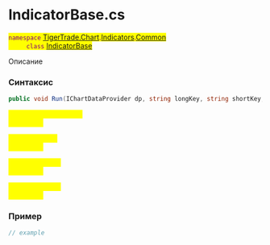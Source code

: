 
# IndicatorBase.cs
<mark style="color:purple;">`namespace` [TigerTrade.Chart](../../../../../TigerTrade.Chart.md).[Indicators](../../../../../TigerTrade.Chart/Indicators.md).[Common](../../../../../TigerTrade.Chart/Indicators/Common.md)  
&nbsp;&nbsp;&nbsp;&nbsp;&nbsp;&nbsp;&nbsp;&nbsp;&nbsp;`class` [IndicatorBase](../../IndicatorBase.cs.md)

Описание

### Синтаксис
```csharp
public void Run(IChartDataProvider dp, string longKey, string shortKey, string revision)
```
<mark style="color:yellow;">`dp` *`IChartDataProvider`*  
 *Описание*  
  
<mark style="color:yellow;">`longKey` *`string`*  
 *Описание*  
  
<mark style="color:yellow;">`shortKey` *`string`*  
 *Описание*  
  
<mark style="color:yellow;">`revision` *`string`*  
 *Описание*  
  


### Пример  
```csharp
// example
```
                    
                    